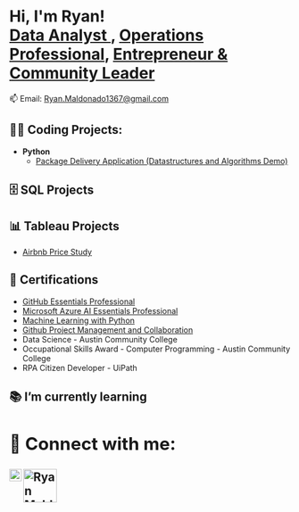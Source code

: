 <h1>Hi, I'm Ryan!<br/><a href="https://github.com/rm1367">Data Analyst </a>, <a href="https://www.linkedin.com/in/ryan-maldonado-ms/"> Operations Professional</a>, <a href="https://www.austinwestieacademy.com/"> Entrepreneur & Community Leader</a></h1>

📫 Email: Ryan.Maldonado1367@gmail.com

<h2>👨‍💻 Coding Projects:</h2>

- <b>Python</b>
  - [Package Delivery Application (Datastructures and Algorithms Demo)](https://github.com/joshmadakor1/Package-Delivery-Pathfinding-Algorithm)



<h2> 🗄️ SQL Projects </h2>


<h2> 📊 Tableau Projects </h2>

- [Airbnb Price Study](https://github.com/rm1367/Airbnb-Price-Study/tree/main)


<h2> 🏫 Certifications</h2>

- [GitHub Essentials Professional](https://www.linkedin.com/learning/certificates/644c87deb6a1d00ccea542de278e33888e17331484d9e6dd37a7b973cd9aad70?trk=share_certificate)
- [Microsoft Azure AI Essentials Professional](https://www.linkedin.com/learning/certificates/f43c472e6a25b90fdff165ce11339ec361c7ff4d599c181934d74e65f889256f)
- [Machine Learning with Python](https://www.linkedin.com/learning/certificates/1aeaedcd32a72d8623625670f98da44948997791093d3180ff8631155b28a786)
- [Github Project Management and Collaboration](https://www.linkedin.com/learning/certificates/ca5ff448c53ebf51f25fa8dc501cf57cae76a920193d89db197c636de905d7aa)
- Data Science - Austin Community College
- Occupational Skills Award - Computer Programming - Austin Community College
- RPA Citizen Developer - UiPath


<h2> 📚 I’m currently learning<h/2>
  

<h2> 🤳 Connect with me:</h2>

[<img align="left" alt="Ryan Maldonaod | LinkedIn" width="22px" src="https://cdn.jsdelivr.net/npm/simple-icons@v3/icons/linkedin.svg" />][linkedin]
[<img align="left" alt="Ryan Maldonado | Tableau" width="60px" src="https://www.tableau.com/themes/custom/tableau_www/logo.v2.svg" />][Tableau]

[Tableau]: https://public.tableau.com/app/profile/ryan.maldonado/vizzes
[linkedin]: https://www.linkedin.com/in/ryan-maldonado-ms/

<!--

Here are some ideas to get you started:

- 🔭 I’m currently working on ...
- 🌱 I’m currently learning ...
- 👯 I’m looking to collaborate on ...
- 🤔 I’m looking for help with ...
- 💬 Ask me about ...
- 📫 How to reach me: ...
- 😄 Pronouns: ...
- ⚡ Fun fact: ...
-->
